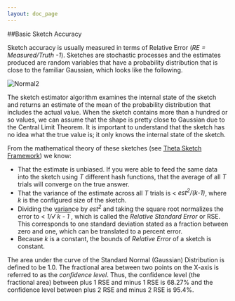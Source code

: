 ```yaml
---
layout: doc_page
---
```


##Basic Sketch Accuracy



Sketch accuracy is usually measured in terms of Relative Error (<i>RE = Measured/Truth -1</i>).  Sketches are stochastic processes and the estimates produced are random variables that have a probability distribution that is close to the familiar Gaussian, which looks like the following.

<img class="doc-img-half" src="{{site.docs_img_dir}}Normal2.png" alt="Normal2" />

The sketch estimator algorithm examines the internal state of the sketch and returns an estimate of the mean of the probability distribution that includes the actual value. When the sketch contains more than a hundred or so values, we can assume that the shape is pretty close to Gaussian due to the Central Limit Theorem.  It is important to understand that the sketch has no idea what the true value is; it only knows the internal state of the sketch. 

From the mathematical theory of these sketches (see <a href="ThetaSketchFramework.pdf">Theta Sketch Framework</a>) we know:

* That the estimate is unbiased.  If you were able to feed the same data into the sketch using <i>T</i> different hash functions, that the average of all <i>T</i> trials will converge on the true answer.
* That the variance of the estimate across all <i>T</i> trials is &lt; <i>est<sup>2</sup>/(k-1)</i>, where <i>k</i> is the configured size of the sketch. 
* Dividing the variance by <i>est<sup>2</sup></i> and taking the square root normalizes the error to 
&lt; <i><span style="white-space: nowrap">1/&radic;<span style="text-decoration:overline;">&nbsp;k - 1&nbsp;</span></span></i>, 
which is called the <i>Relative Standard Error</i> or RSE.  This corresponds to one standard deviation stated as a fraction between zero and one, which can be translated to a percent error.
* Because <i>k</i> is a constant, the bounds of <i>Relative Error</i> of a sketch is constant. 

The area under the curve of the Standard Normal (Gaussian) Distribution is defined to be 1.0.
The fractional area between two points on the X-axis is referred to as the <i>confidence level</i>. Thus, the confidence level (the fractional area) between plus 1 RSE and minus 1 RSE is 68.27% and the confidence level between plus 2 RSE and minus 2 RSE is 95.4%. 

